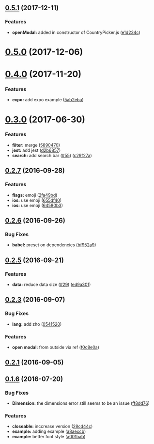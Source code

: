 <a name="0.5.1"></a>
## [0.5.1](https://github.com/xcarpentier/react-native-country-picker-modal/compare/v0.5.0...v0.5.1) (2017-12-11)


### Features

* **openModal:**  added in constructor of CountryPicker.js ([e1d234c](https://github.com/xcarpentier/react-native-country-picker-modal/commit/e1d234c))



<a name="0.5.0"></a>
# [0.5.0](https://github.com/xcarpentier/react-native-country-picker-modal/compare/v0.4.0...v0.5.0) (2017-12-06)



<a name="0.4.0"></a>
# [0.4.0](https://github.com/xcarpentier/react-native-country-picker-modal/compare/v0.3.0...v0.4.0) (2017-11-20)


### Features

* **expo:** add expo example ([5ab2eba](https://github.com/xcarpentier/react-native-country-picker-modal/commit/5ab2eba))



<a name="0.3.0"></a>
# [0.3.0](https://github.com/xcarpentier/react-native-country-picker-modal/compare/v0.2.7...v0.3.0) (2017-06-30)


### Features

* **filter:** merge ([5890470](https://github.com/xcarpentier/react-native-country-picker-modal/commit/5890470))
* **jest:** add jest ([d2b6857](https://github.com/xcarpentier/react-native-country-picker-modal/commit/d2b6857))
* **search:** add search bar ([#55](https://github.com/xcarpentier/react-native-country-picker-modal/issues/55)) ([c29f27a](https://github.com/xcarpentier/react-native-country-picker-modal/commit/c29f27a))



<a name="0.2.7"></a>
## [0.2.7](https://github.com/xcarpentier/react-native-country-picker-modal/compare/v0.2.6...v0.2.7) (2016-09-28)


### Features

* **flags:** emoji ([2fa49bd](https://github.com/xcarpentier/react-native-country-picker-modal/commit/2fa49bd))
* **ios:** use emoji ([655df40](https://github.com/xcarpentier/react-native-country-picker-modal/commit/655df40))
* **ios:** use emoji ([64580b3](https://github.com/xcarpentier/react-native-country-picker-modal/commit/64580b3))



<a name="0.2.6"></a>
## [0.2.6](https://github.com/xcarpentier/react-native-country-picker-modal/compare/v0.2.5...v0.2.6) (2016-09-26)


### Bug Fixes

* **babel:** preset on dependencies ([bf952a9](https://github.com/xcarpentier/react-native-country-picker-modal/commit/bf952a9))



<a name="0.2.5"></a>
## [0.2.5](https://github.com/xcarpentier/react-native-country-picker-modal/compare/v0.2.3...v0.2.5) (2016-09-21)


### Features

* **data:** reduce data size ([#29](https://github.com/xcarpentier/react-native-country-picker-modal/issues/29)) ([ed9a301](https://github.com/xcarpentier/react-native-country-picker-modal/commit/ed9a301))



<a name="0.2.3"></a>
## [0.2.3](https://github.com/xcarpentier/react-native-country-picker-modal/compare/v0.2.2...v0.2.3) (2016-09-07)


### Bug Fixes

* **lang:** add zho ([0541520](https://github.com/xcarpentier/react-native-country-picker-modal/commit/0541520))


### Features

* **open modal:** from outside via ref ([f0c8e0a](https://github.com/xcarpentier/react-native-country-picker-modal/commit/f0c8e0a))



<a name="0.2.1"></a>
## [0.2.1](https://github.com/xcarpentier/react-native-country-picker-modal/compare/v0.1.6...v0.2.1) (2016-09-05)



<a name="0.1.6"></a>
## [0.1.6](https://github.com/xcarpentier/react-native-country-picker-modal/compare/0.0.1...v0.1.6) (2016-07-20)


### Bug Fixes

* **Dimension:** the dimensions error still seems to be an issue ([ff8dd76](https://github.com/xcarpentier/react-native-country-picker-modal/commit/ff8dd76))


### Features

* **closeable:** inccrease version ([28cd44c](https://github.com/xcarpentier/react-native-country-picker-modal/commit/28cd44c))
* **example:** adding example ([a8aeccb](https://github.com/xcarpentier/react-native-country-picker-modal/commit/a8aeccb))
* **example:** better font style ([a001bab](https://github.com/xcarpentier/react-native-country-picker-modal/commit/a001bab))




